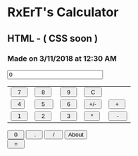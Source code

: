 <!DOCTYPE html>
<html>
<h1>RxErT's Calculator</h1>
<h2>HTML - ( CSS soon )</h2>
<h3>Made on 3/11/2018 at 12:30 AM</h3>

<body>
    <FORM name="Keypad" action="">
<input name="ReadOut" id="output" type="Text" size=24 value="0" readonly>
    <table>
<tr>
  <td><input id="btn7" type="Button" value="  7  " onclick="NumPressed(7)"></td>
  <td><input id="btn8" type="Button" value="  8  " onclick="NumPressed(8)"></td>        
  <td><input id="btn9" type="Button" value="  9  " onclick="NumPressed(9)"></td>
<td colspan="2"><input id="btnC" type="Button" value="  C  " onclick="Clear()"></td>
</tr>
<tr>
  <td><input id="btn4" type="Button" value="  4" onclick="NumPressed(4)"></td>
  <td><input id="btn5" type="Button" value="  5   "onclick="NumPressed(5)"></td>        
  <td><input id="btn6" type="Button" value="  6  " onclick="NumPressed(6)"></td>
<td><input id="btnplusminus" type="Button" value=" +/- " onclick="Neg()"></td>
<td><input id="btnplus" type="Button" value="  +  " onclick="Operation('+')"></td>
</tr>
<tr>
  <td><input id="btn1" type="Button" value="  1  " onclick="NumPressed(1)"></td>
  <td><input id="btn2" type="Button" value="  2  " onclick="NumPressed(2)"></td>        
  <td><input id="btn3" type="Button" value="  3  " onclick="NumPressed(3)"></td>
<td><input id="btnmultiply" type="Button" value="  *  " onclick="Operation('*')"></td>
<td><input id="btnminus" type="Button" value="   -   " onclick="Operation('-')"></td>
</tr>
</table>
<input id="btn0" type="Button" value="  0  " onclick="NumPressed(0)">
  <input id="btndecimal" type="Button" value="   .  " onclick="Decimal()">      
<input id="btndivide" type="Button" value="   /   " onclick="Operation('/')">
<input id="about" type="Button" value="About" onclick="myFunction()"></br>
<input id="btnequals" type="Button" value="  =  " onclick="Operation('=')">
 </FORM>
